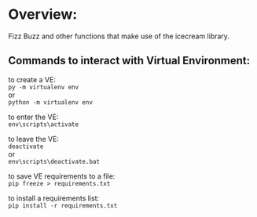 # Overview:
Fizz Buzz and other functions that make use of the icecream library.  

## Commands to interact with Virtual Environment:

to create a VE:  
```py -m virtualenv env```  
or  
```python -m virtualenv env```  

to enter the VE:  
```env\scripts\activate```  

to leave the VE:  
```deactivate```  
or  
```env\scripts\deactivate.bat```  

to save VE requirements to a file:  
```pip freeze > requirements.txt```  

to install a requirements list:  
```pip install -r requirements.txt```  

